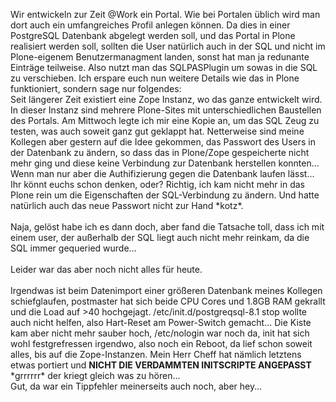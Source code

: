<html><body><p>Wir entwickeln zur Zeit @Work ein Portal. Wie bei Portalen üblich wird man dort auch ein umfangreiches Profil anlegen können. Da dies in einer PostgreSQL Datenbank abgelegt werden soll, und das Portal in Plone realisiert werden soll, sollten die User natürlich auch in der SQL und nicht im Plone-eigenem Benutzermanagment landen, sonst hat man ja redunante Einträge teilweise. Also nutzt man das SQLPASPlugin um sowas in die SQL zu verschieben. Ich erspare euch nun weitere Details wie das in Plone funktioniert, sondern sage nur folgendes:<br>
Seit längerer Zeit existiert eine Zope Instanz, wo das ganze entwickelt wird. In dieser Instanz sind mehrere Plone-Sites mit unterschiedlichen Baustellen des Portals. Am Mittwoch legte ich mir eine Kopie an, um das SQL Zeug zu testen, was auch soweit ganz gut geklappt hat. Netterweise sind meine Kollegen aber gestern auf die Idee gekommen, das Passwort des Users in der Datenbank zu ändern, so dass das in Plone/Zope gespeicherte nicht mehr ging und diese keine Verbindung zur Datenbank herstellen konnten... Wenn man nur aber die Authifizierung gegen die Datenbank laufen lässt... Ihr könnt euchs schon denken, oder? Richtig, ich kam nicht mehr in das Plone rein um die Eigenschaften der SQL-Verbindung zu ändern. Und hatte natürlich auch das neue Passwort nicht zur Hand *kotz*.<br>
<br>
Naja, gelöst habe ich es dann doch, aber fand die Tatsache toll, dass ich mit einem user, der außerhalb der SQL liegt auch nicht mehr reinkam, da die SQL immer gequeried wurde...<br>
<br>
Leider war das aber noch nicht alles für heute.<br>
<br>
Irgendwas ist beim Datenimport einer größeren Datenbank meines Kollegen schiefglaufen, postmaster hat sich beide CPU Cores und 1.8GB RAM gekrallt und die Load auf &gt;40 hochgejagt. /etc/init.d/postgreqsql-8.1 stop wollte auch nicht helfen, also Hart-Reset am Power-Switch gemacht... Die Kiste kam aber nicht mehr sauber hoch, /etc/nologin war noch da, init hat sich wohl festgrefressen irgendwo, also noch ein Reboot, da lief schon soweit alles, bis auf die Zope-Instanzen. Mein Herr Cheff hat nämlich letztens etwas portiert und <strong>NICHT DIE VERDAMMTEN INITSCRIPTE ANGEPASST</strong> *grrrrrr* der kriegt gleich was zu hören...<br>
Gut, da war ein Tippfehler meinerseits auch noch, aber hey...</p></body></html>